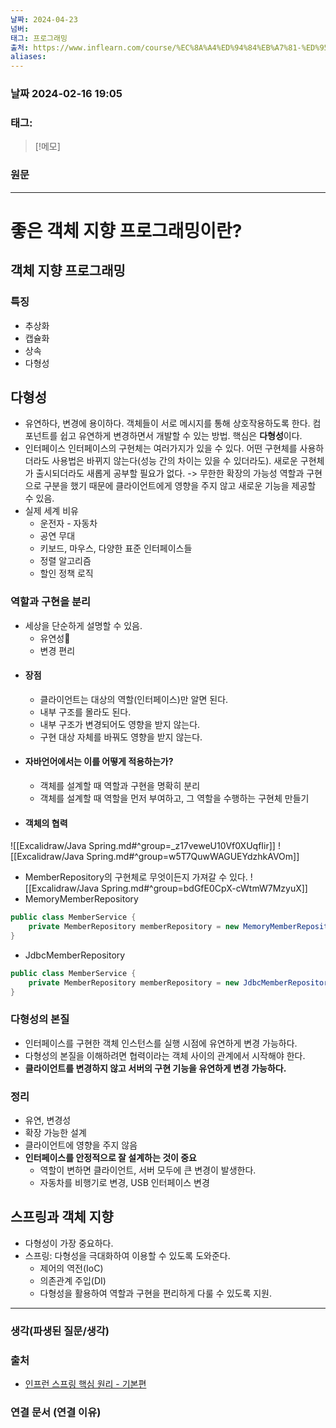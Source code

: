 ```yaml
---
날짜: 2024-04-23
넘버: 
태그: 프로그래밍
출처: https://www.inflearn.com/course/%EC%8A%A4%ED%94%84%EB%A7%81-%ED%95%B5%EC%8B%AC-%EC%9B%90%EB%A6%AC-%EA%B8%B0%EB%B3%B8%ED%8E%B8/dashboard
aliases:
---
```

### 날짜  2024-02-16 19:05

### 태그:

>[!메모]
>

### 원문
---
# 좋은 객체 지향 프로그래밍이란?
## 객체 지향 프로그래밍
### 특징
- 추상화
- 캡슐화
- 상속
- 다형성
## 다형성
- 유연하다, 변경에 용이하다.
	객체들이 서로 메시지를 통해 상호작용하도록 한다.
	컴포넌트를 쉽고 유연하게 변경하면서 개발할 수 있는 방법.
	핵심은 **다형성**이다.
- 인터페이스
	인터페이스의 구현체는 여러가지가 있을 수 있다.
	어떤 구현체를 사용하더라도 사용법은 바뀌지 않는다(성능 간의 차이는 있을 수 있더라도).
	새로운 구현체가 출시되더라도 새롭게 공부할 필요가 없다.
	-> 무한한 확장의 가능성
	역할과 구현으로 구분을 했기 때문에 클라이언트에게 영향을 주지 않고 새로운 기능을 제공할 수 있음.
- 실제 세계 비유
	- 운전자 - 자동차
	- 공연 무대
	- 키보드, 마우스, 다양한 표준 인터페이스들
	- 정렬 알고리즘
	- 할인 정책 로직
### 역할과 구현을 분리
- 세상을 단순하게 설명할 수 있음.
	- 유연성🔼
	- 변경 편리
- #### 장점
	- 클라이언트는 대상의 역할(인터페이스)만 알면 된다.
	- 내부 구조를 몰라도 된다.
	- 내부 구조가 변경되어도 영향을 받지 않는다.
	- 구현 대상 자체를 바꿔도 영향을 받지 않는다.
- #### 자바언어에서는 이를 어떻게 적용하는가?
	- 객체를 설계할 때 역할과 구현을 명확히 분리
	- 객체를 설계할 때 역할을 먼저 부여하고, 그 역할을 수행하는 구현체 만들기
- #### 객체의 협력
![[Excalidraw/Java Spring.md#^group=_z17veweU10Vf0XUqfIir]]
![[Excalidraw/Java Spring.md#^group=w5T7QuwWAGUEYdzhkAVOm]]
- MemberRepository의 구현체로 무엇이든지 가져갈 수 있다.
![[Excalidraw/Java Spring.md#^group=bdGfE0CpX-cWtmW7MzyuX]]
- MemoryMemberRepository
```java
public class MemberService {
	private MemberRepository memberRepository = new MemoryMemberRepository();
}
```
- JdbcMemberRepository
```java
public class MemberService {
	private MemberRepository memberRepository = new JdbcMemberRepository();
}
```
### 다형성의 본질
- 인터페이스를 구현한 객체 인스턴스를 실행 시점에 유연하게 변경 가능하다.
- 다형성의 본질을 이해하려면 협력이라는 객체 사이의 관계에서 시작해야 한다.
- **클라이언트를 변경하지 않고 서버의 구현 기능을 유연하게 변경 가능하다.**
### 정리
- 유연, 변경성
- 확장 가능한 설계
- 클라이언트에 영향을 주지 않음
- **인터페이스를 안정적으로 잘 설계하는 것이 중요**
	- 역할이 변하면 클라이언트, 서버 모두에 큰 변경이 발생한다.
	- 자동차를 비행기로 변경, USB 인터페이스 변경
## 스프링과 객체 지향
- 다형성이 가장 중요하다.
- 스프링: 다형성을 극대화하여 이용할 수 있도록 도와준다.
	- 제어의 역전(IoC)
	- 의존관계 주입(DI)
	- 다형성을 활용하여 역할과 구현을 편리하게 다룰 수 있도록 지원.




---
### 생각(파생된 질문/생각)

### 출처
- [인프런 스프링 핵심 원리 - 기본편](https://www.inflearn.com/course/%EC%8A%A4%ED%94%84%EB%A7%81-%ED%95%B5%EC%8B%AC-%EC%9B%90%EB%A6%AC-%EA%B8%B0%EB%B3%B8%ED%8E%B8/dashboard)

### 연결 문서 (연결 이유)
